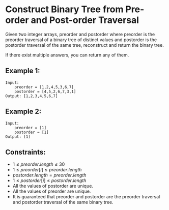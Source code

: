 # Construct Binary Tree from Pre-order and Post-order Traversal

Given two integer arrays, preorder and postorder where preorder is the  
preorder traversal of a binary tree of distinct values and postorder is the  
postorder traversal of the same tree, reconstruct and return the binary tree.

If there exist multiple answers, you can return any of them.

 

## Example 1:

    Input: 
        preorder = [1,2,4,5,3,6,7]
        postorder = [4,5,2,6,7,3,1]
    Output: [1,2,3,4,5,6,7]

## Example 2:

    Input: 
        preorder = [1]
        postorder = [1]
    Output: [1]

 

## Constraints:

* $1 \le preorder.length \le 30$
* $1 \le preorder[i] \le preorder.length$
* $postorder.length = preorder.length$
* $1 \le postorder[i] \le postorder.length$
* All the values of postorder are unique.
* All the values of preorder are unique.
* It is guaranteed that preorder and postorder are the preorder traversal  
    and postorder traversal of the same binary tree.

